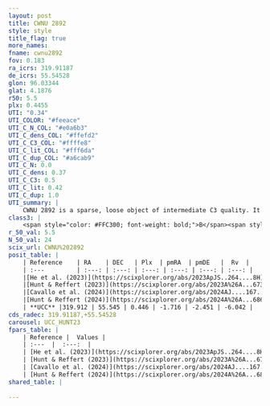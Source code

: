 ```yaml
---
layout: post
title: CWNU 2892
style: style
title_flag: true
more_names: 
fname: cwnu2892
fov: 0.183
ra_icrs: 319.91187
de_icrs: 55.54528
glon: 96.03344
glat: 4.1876
r50: 5.5
plx: 0.4455
UTI: "0.34"
UTI_COLOR: "#feeace"
UTI_C_N_COL: "#e0a6b3"
UTI_C_dens_COL: "#ffefd2"
UTI_C_C3_COL: "#ffffe8"
UTI_C_lit_COL: "#fff6da"
UTI_C_dup_COL: "#a6cab9"
UTI_C_N: 0.0
UTI_C_dens: 0.37
UTI_C_C3: 0.5
UTI_C_lit: 0.42
UTI_C_dup: 1.0
UTI_summary: |
    CWNU 2892 is a sparse, loose object of intermediate C3 quality. It was recently reported in the literature.<br><br><span style="color: #99180f; font-weight: bold;">Warning: </span>contains less than 25 stars with <i>P>0.5</i> estimated.
class3: |
    <span style="color: #FFC300; font-weight: bold;">B</span><span style="color: #FFC300; font-weight: bold;">B</span>
r_50_val: 5.5
N_50_val: 24
scix_url: CWNU%202892
posit_table: |
    | Reference    | RA    | DEC   | Plx  | pmRA  | pmDE   |  Rv  |
    | :---         | :---: | :---: | :---: | :---: | :---: | :---: |
    |[He et al. (2023)](https://scixplorer.org/abs/2023ApJS..264....8H) | 319.912 | 55.58 | 0.442 | -1.716 | -2.457 | -- |
    |[Hunt & Reffert (2023)](https://scixplorer.org/abs/2023A%26A...673A.114H) | 319.903 | 55.582 | 0.437 | -1.691 | -2.413 | -6.144 |
    |[Cavallo et al. (2024)](https://scixplorer.org/abs/2024AJ....167...12C) | 319.896 | 55.568 | 0.439 | -- | -- | -- |
    |[Hunt & Reffert (2024)](https://scixplorer.org/abs/2024A%26A...686A..42H) | 319.903 | 55.582 | 0.437 | -1.691 | -2.413 | -6.144 |
    | **UCC** |319.912 | 55.545 | 0.446 | -1.716 | -2.451 | -6.042 | 
cds_radec: 319.91187,+55.54528
carousel: UCC_HUNT23
fpars_table: |
    | Reference |  Values |
    | :---  |  :---:  |
    | [He et al. (2023)](https://scixplorer.org/abs/2023ApJS..264....8H) | `A0=3.25, m-M=11.8, logAge=8.85` |
    | [Hunt & Reffert (2023)](https://scixplorer.org/abs/2023A%26A...673A.114H) | `AV50=2.905, diffAV50=2.192, MOD50=11.604, logAge50=7.841` |
    | [Cavallo et al. (2024)](https://scixplorer.org/abs/2024AJ....167...12C) | `AV50=2.78, dMod50=11.73, logAge50=8.26, [Fe/H]50=0.87` |
    | [Hunt & Reffert (2024)](https://scixplorer.org/abs/2024A%26A...686A..42H) | `MassJ=246.359` |
shared_table: |
    
---
```


